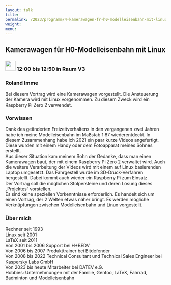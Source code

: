 ```yaml
---
layout: talk
title:
permalink: /2023/programm/4-kamerawagen-fr-h0-modelleisenbahn-mit-linux/
weight:
menu:
---
```

## Kamerawagen für H0-Modelleisenbahn mit Linux

### <img height = "32" src="../../../images/talk.svg"> 12:00 bis 12:50 in Raum V3

### Roland Imme

Bei diesem Vortrag wird eine Kamerawagen vorgestellt. Die Ansteuerung der Kamera wird mit Linux vorgenommen. Zu diesem Zweck wird ein Raspberry Pi Zero 2 verwendet.

### Vorwissen

Dank des geänderten Freizeitverhaltens in den vergangenen zwei Jahren habe ich meine Modelleisenbahn im Maßstab 1:87 wiederentdeckt. In diesem Zusammenhang habe ich 2021 ein paar kurze Videos angefertigt. Diese wurden mit einem Handy oder dem Fotoapparat meines Sohnes erstellt.  
Aus dieser Situation kam meinem Sohn der Gedanke, dass man einen Kamerawagen baut, der mit einem Raspberry Pi Zero 2 verwaltet wird. Auch die weitere Verarbeitung der Videos wird mit einem auf Linux basierenden Laptop umgesetzt. Das Fahrgestell wurde im 3D-Druck-Verfahren hergestellt. Dabei kommt auch wieder ein Raspberry Pi zum Einsatz.  
Der Vortrag soll die möglichen Stolpersteine und deren Lösung dieses „Projektes“ vorstellen.  
Es sind keine speziellen Vorkenntnisse erforderlich. Es handelt sich um einen Vortrag, der 2 Welten etwas näher bringt. Es werden mögliche Verknüpfungen zwischen Modelleisenbahn und Linux vorgestellt.

### Über mich

Rechner seit 1993  
Linux seit 2001  
LaTeX seit 2011  
Von 2001 bis 2006 Support bei H+BEDV  
Von 2006 bis 2007 Produkttrainer bei Bitdefender  
Von 2008 bis 2022 Technical Consultant und Technical Sales Engineer bei Kaspersky Labs GmbH  
Von 2023 bis heute Mitarbeiter bei DATEV e.G.  
Hobbies: Unternehmungen mit der Familie, Gentoo, LaTeX, Fahrrad, Badminton und Modelleisenbahn

